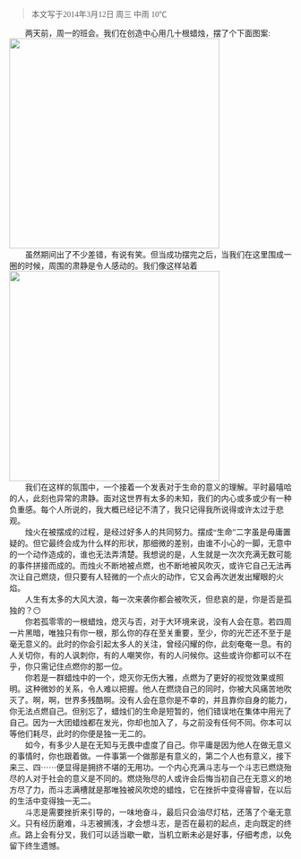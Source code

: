 > <font face="Noto Serif SC" >本文写于2014年3月12日 周三 中雨 10℃

&emsp;&emsp;两天前，周一的班会。我们在创造中心用几十根蜡烛，摆了个下面图案:
<img src = "https://s2.ax1x.com/2019/09/29/u3RfAO.png" height = "375"/><br>
　　虽然期间出了不少差错，有说有笑。但当成功摆完之后，当我们在这里围成一圈的时候，周围的肃静是令人感动的。我们像这样站着
<img src = "https://s2.ax1x.com/2019/09/29/u3WPuq.png" height = "375"/>
<br>
　　我们在这样的氛围中，一个接着一个发表对于生命的意义的理解。平时最嘻哈的人，此刻也异常的肃静。面对这世界有太多的未知，我们的内心或多或少有一种负重感。每个人所说的，我大概已经记不清了，我只记得我所说得或许太过于悲观。<br/>
　　烛火在被摆成的过程，是经过好多人的共同努力。摆成“生命”二字虽是毋庸置疑的。但它最终会成为什么样的形状，那细微的差别，由谁不小心的一脚，无意中的一个动作造成的，谁也无法弄清楚。我想说的是，人生就是一次次充满无数可能的事件拼接而成的。而烛火不断地被点燃，也不断地被风吹灭，或许它自己无法再次让自己燃烧，但只要有人轻微的一个点火的动作，它又会再次迸发出耀眼的火焰。<br/>
　　人生有太多的大风大浪，每一次来袭你都会被吹灭，但悲哀的是，你是否是孤独的？:no_mouth:<br>
　　你若孤零零的一根蜡烛，熄灭与否，对于大环境来说，没有人会在意。若四周一片黑暗，唯独只有你一根，那么你的存在至关重要，至少，你的光芒还不至于是毫无意义的。此时的你会引起太多人的关注，曾经闪耀的你，此刻奄奄一息。有的人关切你，有的人讽刺你，有的人嘲笑你，有的人问候你。这些或许你都可以不在乎，你只需记住点燃你的那一位。<br/>
　　你若是一群蜡烛中的一个，熄灭你无伤大雅，点燃为了更好的视觉效果或照明。这种微妙的关系，令人难以把握。他人在燃烧自己的同时，你被大风痛苦地吹灭了。啊，啊，世界多残酷啊。没有人会在意你是不幸的，并且靠你自身的能力，你无法点燃自己。但别忘了，蜡烛们的生命是短暂的，他们错误地在集体中用光了自己。因为一大团蜡烛都在发光，你却也加入了，与之前没有任何不同。你本可以等他们耗尽，此时的你便是独一无二的。<br/>
　　如今，有多少人是在无知与无畏中虚度了自己。你平庸是因为他人在做无意义的事情时，你也跟着做。一件事第一个做那是有意义的，第二个人也有意义，接下来三、四······便显得是拥挤不堪的无用功。一个内心充满斗志与一个斗志已燃烧殆尽的人对于社会的意义是不同的。燃烧殆尽的人或许会后悔当初自己在无意义的地方尽了力，而斗志满槽就是那唯独被风吹熄的蜡烛，它在挫折中变得睿智，在以后的生活中变得独一无二。<br/>
　　斗志是需要挫折来引导的，一味地奋斗，最后只会油尽灯枯，还落了个毫无意义。只有经历磨难，斗志被搁浅，才会想斗志，是否在最初的起点，走向既定的终点。路上会有分叉，我们可以适当歇一歇，当机立断未必是好事，仔细考虑，以免留下终生遗憾。<font>



